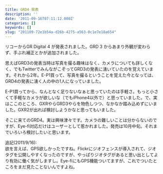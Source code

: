 ```yaml
---
title: GRD4 発表
description: ''
date: '2011-09-16T07:11:12.000Z'
categories: []
keywords: []
slug: "201109-72e1b54a-d26b-4275-a563-0c1e7e18a654"
---
```

リコーからGR Digital 4 が発表されました。GRD 3 からあまり外観が変わらず、手ぶれ補正とかが追加されました。

思えばGRD3の発表当時は写真を撮る趣味はなく、カメラについても詳しくなく、でもTwitterでみんながこぞってGRD3の発表に湧いていたのを覚えています。それから2年。E-P1買って、写真を撮るということを覚えた今となっては、GRD4の発表に湧く人の中の1人になっていました。

E-P1買ってから、なんとなく足りないなぁと思っていたのは手軽さ。もっと小さくて手軽なカメラが欲しいな（でもiPhone4以外で）と思っていました。で、実はここのところ、GXRやらGRD3やらを物色しつつ、なかなか踏み込めずにいました。GXR2が出れば検討しようかなと思ってもいました。

そこに来てのGRD4。実は興味津々です。カメラの難しいことは分からないのですが、Eye-fi対応だけはユーザーとして惹かれました。発売は10月中旬。それまでいろいろ検討したいと思います。

追記(2011/9/16):  
欲を言えば、GPS欲しかったですね。Flickrにジオフェンスが導入されて、ジオタグを公開しやすくなったのですが、やっぱりジオタグがあると思い出としてより有効に働く気がしますし。Eye-fiにもGPS機能ついてますが、これでついたところをまだ見たことないんですよね。